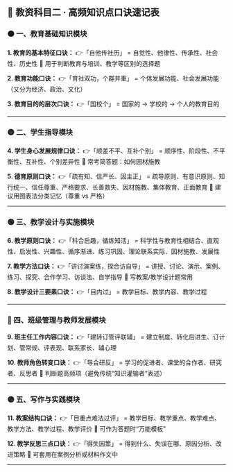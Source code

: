 ## 🧠 教资科目二 · 高频知识点口诀速记表

### 🟠 一、教育基础知识模块

**1. 教育的基本特征口诀：**
👉「自他传社历」
\= 自觉性、他律性、传承性、社会性、历史性
📌 用于判断教育与培训、教学等区别的选择题

**2. 教育功能口诀：**
👉「育社双功，个群并重」
\= 个体发展功能、社会发展功能（又分为经济、政治、文化）

**3. 教育目的的层次口诀：**
👉「国校个」
\= 国家的 → 学校的 → 个人的教育目的

---

### 🟡 二、学生指导模块

**4. 学生身心发展规律口诀：**
👉「顺差不平、互补个别」
\= 顺序性、阶段性、不平衡性、互补性、个别差异性
📌 常考简答题：如何因材施教

**5. 德育原则口诀：**
👉「疏有知、信严长、因主正」
\= 疏导原则、有意识原则、知行统一、信任尊重、严格要求、长善救失、因材施教、集体教育、正面教育
📌 建议用图表法分类记忆（尊重 vs 严格）

---

### 🟢 三、教学设计与实施模块

**6. 教学原则口诀：**
👉「科合启趣，循练知活」
\= 科学性与教育性相结合、直观性、启发性、兴趣性、循序渐进、练习巩固、理论联系实际、因材施教、发展性

**7. 教学方法口诀：**
👉「讲讨演案练，探合访自导」
\= 讲授、讨论、演示、案例、练习、探究、合作学习、访谈法、自学指导
📌 写教案/教学设计题常用

**8. 教学设计三要素口诀：**
👉「目内过」
\= 教学目标、教学内容、教学过程

---

### 🔵 四、班级管理与教师发展模块

**9. 班主任工作内容口诀：**
👉「建转订管评联辅」
\= 建立制度、转化后进生、订计划、管常规、评表现、联系家长、辅心理

**10. 教师角色转变口诀：**
👉「导合研反」
\= 学习的促进者、课堂的合作者、研究者、反思者
📌 判断题高频项（避免传统“知识灌输者”表述）

---

### 🟣 五、写作与实践模块

**11. 教案结构口诀：**
👉「目重点难法过评」
\= 教学目标、教学重点、教学难点、教学方法、教学过程、教学评价
📌 可作为答题时“万能模板”

**12. 教学反思三点口诀：**
👉「得失因策」
\= 得到什么、失误在哪、原因分析、改进策略
📌 可套用在案例分析或材料作文中

---
